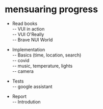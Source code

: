 # mensuaring progress

- Read books   
-- VUI in action  
-- VUI O'Really  
-- Brave NUI World    

- Implementation  
-- Basics (time, location, search)  
-- covid  
-- music, temperature, lights  
-- camera   

- Tests   
-- google assistant  

- Report  
-- Introdution



